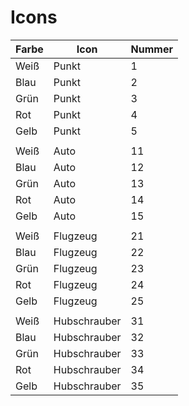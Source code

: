# Icons
  
| **Farbe** | **Icon** | **Nummer** |
|-----------|----------|------------|
| Weiß      | Punkt    | 1          |
| Blau      | Punkt    | 2          |
| Grün      | Punkt    | 3          |
| Rot       | Punkt    | 4          |
| Gelb      | Punkt    | 5          |
|           |          |            |
| Weiß      | Auto     | 11         |
| Blau      | Auto     | 12         |
| Grün      | Auto     | 13         |
| Rot       | Auto     | 14         |
| Gelb      | Auto     | 15         |
|           |          |            |
| Weiß      | Flugzeug | 21         |
| Blau      | Flugzeug | 22         |
| Grün      | Flugzeug | 23         |
| Rot       | Flugzeug | 24         |
| Gelb      | Flugzeug | 25         |
|           |          |            |
| Weiß      | Hubschrauber | 31     |
| Blau      | Hubschrauber | 32     |
| Grün      | Hubschrauber | 33     |
| Rot       | Hubschrauber | 34     |
| Gelb      | Hubschrauber | 35     |
